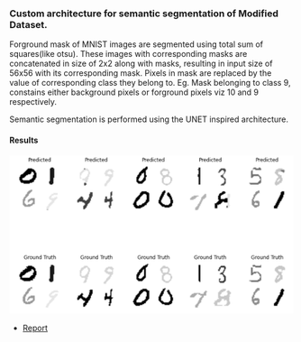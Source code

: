 ### Custom architecture for semantic segmentation of Modified Dataset. 
Forground mask of MNIST images are segmented using total sum of squares(like otsu). These images with corresponding masks are concatenated in size of 2x2 along with masks, resulting in input size of 56x56 with its corresponding mask. Pixels in mask are replaced by the value of corresponding class they belong to. Eg. Mask belonging to class 9, constains either background pixels or forground pixels viz 10 and 9 respectively.

Semantic segmentation is performed using the UNET inspired architecture.
#### Results
<img src="Q4.png">


- [Report](Report.pdf)
